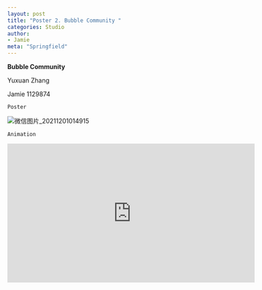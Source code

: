 ```yaml
---
layout: post
title: "Poster 2. Bubble Community "
categories: Studio
author:
- Jamie
meta: "Springfield"
---
```

**Bubble Community**

Yuxuan Zhang

Jamie
1129874

`Poster`

![微信图片_20211201014915](https://user-images.githubusercontent.com/90487072/144100716-cbf3c7db-927a-440e-8297-28e63a4d5899.png)

`Animation`

<iframe width="560" height="315" src="https://www.youtube.com/embed/mGS1esrvUAc" title="YouTube video player" frameborder="0" allow="accelerometer; autoplay; clipboard-write; encrypted-media; gyroscope; picture-in-picture" allowfullscreen></iframe>
